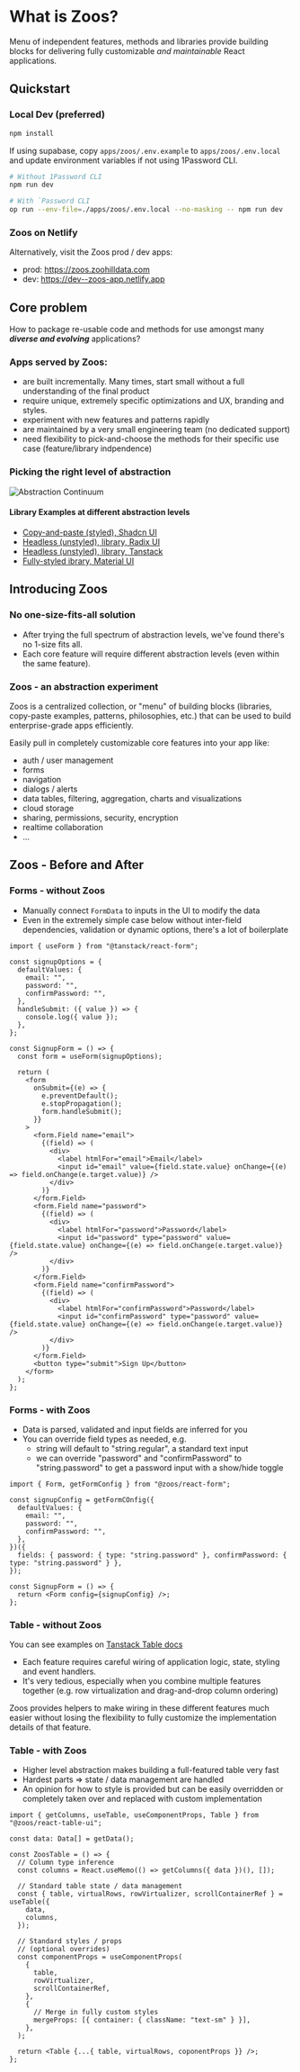# What is Zoos?

Menu of independent features, methods and libraries provide building blocks for delivering fully customizable _and maintainable_ React applications.

## Quickstart

### Local Dev (preferred)

```bash
npm install
```

If using supabase, copy `apps/zoos/.env.example` to `apps/zoos/.env.local` and update environment variables if not using 1Password CLI.

```bash
# Without 1Password CLI
npm run dev

# With `Password CLI
op run --env-file=./apps/zoos/.env.local --no-masking -- npm run dev
```

### Zoos on Netlify

Alternatively, visit the Zoos prod / dev apps:

- prod: https://zoos.zoohilldata.com
- dev: https://dev--zoos-app.netlify.app

## Core problem

How to package re-usable code and methods for use amongst many **_diverse and evolving_** applications?

### Apps served by Zoos:

- are built incrementally. Many times, start small without a full understanding of the final product
- require unique, extremely specific optimizations and UX, branding and styles.
- experiment with new features and patterns rapidly
- are maintained by a very small engineering team (no dedicated support)
- need flexibility to pick-and-choose the methods for their specific use case (feature/library indpendence)

### Picking the right level of abstraction

![Abstraction Continuum](./docs/what-is-zoos/abstraction-continuum.excalidraw.png)

#### Library Examples at different abstraction levels

- [Copy-and-paste (styled), Shadcn UI](https://ui.shadcn.com/docs/components/accordion)
- [Headless (unstyled), library, Radix UI](https://www.radix-ui.com/primitives)
- [Headless (unstyled), library, Tanstack](https://www.tanstack.com)
- [Fully-styled ibrary, Material UI](https://mui.com/material-ui)

## Introducing Zoos

### No one-size-fits-all solution

- After trying the full spectrum of abstraction levels, we've found there's no 1-size fits all.
- Each core feature will require different abstraction levels (even within the same feature).

### Zoos - an abstraction experiment

Zoos is a centralized collection, or "menu" of building blocks (libraries, copy-paste examples, patterns, philosophies, etc.) that can be used to build enterprise-grade apps efficiently.

Easily pull in completely customizable core features into your app like:

- auth / user management
- forms
- navigation
- dialogs / alerts
- data tables, filtering, aggregation, charts and visualizations
- cloud storage
- sharing, permissions, security, encryption
- realtime collaboration
- ...

## Zoos - Before and After

### Forms - without Zoos

- Manually connect `FormData` to inputs in the UI to modify the data
- Even in the extremely simple case below without inter-field dependencies, validation or dynamic options, there's a lot of boilerplate

```tsx
import { useForm } from "@tanstack/react-form";

const signupOptions = {
  defaultValues: {
    email: "",
    password: "",
    confirmPassword: "",
  },
  handleSubmit: ({ value }) => {
    console.log({ value });
  },
};

const SignupForm = () => {
  const form = useForm(signupOptions);

  return (
    <form
      onSubmit={(e) => {
        e.preventDefault();
        e.stopPropagation();
        form.handleSubmit();
      }}
    >
      <form.Field name="email">
        {(field) => (
          <div>
            <label htmlFor="email">Email</label>
            <input id="email" value={field.state.value} onChange={(e) => field.onChange(e.target.value)} />
          </div>
        )}
      </form.Field>
      <form.Field name="password">
        {(field) => (
          <div>
            <label htmlFor="password">Password</label>
            <input id="password" type="password" value={field.state.value} onChange={(e) => field.onChange(e.target.value)} />
          </div>
        )}
      </form.Field>
      <form.Field name="confirmPassword">
        {(field) => (
          <div>
            <label htmlFor="confirmPassword">Password</label>
            <input id="confirmPassword" type="password" value={field.state.value} onChange={(e) => field.onChange(e.target.value)} />
          </div>
        )}
      </form.Field>
      <button type="submit">Sign Up</button>
    </form>
  );
};
```

### Forms - with Zoos

- Data is parsed, validated and input fields are inferred for you
- You can override field types as needed, e.g.
  - string will default to "string.regular", a standard text input
  - we can override "password" and "confirmPassword" to "string.password" to get a password input with a show/hide toggle

```tsx
import { Form, getFormConfig } from "@zoos/react-form";

const signupConfig = getFormCOnfig({
  defaultValues: {
    email: "",
    password: "",
    confirmPassword: "",
  },
})({
  fields: { password: { type: "string.password" }, confirmPassword: { type: "string.password" } },
});

const SignupForm = () => {
  return <Form config={signupConfig} />;
};
```

### Table - without Zoos

You can see examples on [Tanstack Table docs](https://tanstack.com/table/v8/docs/framework/react/examples/column-dnd)

- Each feature requires careful wiring of application logic, state, styling and event handlers.
- It's very tedious, especially when you combine multiple features together (e.g. row virtualization and drag-and-drop column ordering)

Zoos provides helpers to make wiring in these different features much easier without losing the flexibility to fully customize the implementation details of that feature.

### Table - with Zoos

- Higher level abstraction makes building a full-featured table very fast
- Hardest parts => state / data management are handled
- An opinion for how to style is provided but can be easily overridden or completely taken over and replaced with custom implementation

```tsx
import { getColumns, useTable, useComponentProps, Table } from "@zoos/react-table-ui";

const data: Data[] = getData();

const ZoosTable = () => {
  // Column type inference
  const columns = React.useMemo(() => getColumns({ data })(), []);

  // Standard table state / data management
  const { table, virtualRows, rowVirtualizer, scrollContainerRef } = useTable({
    data,
    columns,
  });

  // Standard styles / props
  // (optional overrides)
  const componentProps = useComponentProps(
    {
      table,
      rowVirtualizer,
      scrollContainerRef,
    },
    {
      // Merge in fully custom styles
      mergeProps: [{ container: { className: "text-sm" } }],
    },
  );

  return <Table {...{ table, virtualRows, coponentProps }} />;
};
```
